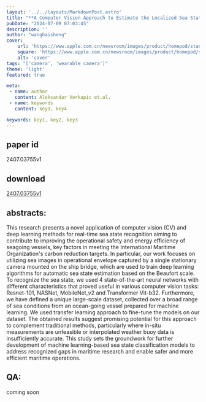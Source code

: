 ```yaml
---
layout: '../../layouts/MarkdownPost.astro'
title: "**A Computer Vision Approach to Estimate the Localized Sea State**"
pubDate: "2024-07-09 07:03:45"
description: ''
author: "wanghaisheng"
cover:
    url: 'https://www.apple.com.cn/newsroom/images/product/homepod/standard/Apple-HomePod-hero-230118_big.jpg.large_2x.jpg'
    square: 'https://www.apple.com.cn/newsroom/images/product/homepod/standard/Apple-HomePod-hero-230118_big.jpg.large_2x.jpg'
    alt: 'cover'
tags: "['camera', 'wearable camera']" 
theme: 'light'
featured: true

meta:
 - name: author
   content: Aleksandar Vorkapic et.al.
 - name: keywords
   content: key3, key4

keywords: key1, key2, key3
---
```


## paper id
2407.03755v1
## download
[2407.03755v1](http://arxiv.org/abs/2407.03755v1)
## abstracts:
This research presents a novel application of computer vision (CV) and deep learning methods for real-time sea state recognition aiming to contribute to improving the operational safety and energy efficiency of seagoing vessels, key factors in meeting the International Maritime Organization's carbon reduction targets. In particular, our work focuses on utilizing sea images in operational envelope captured by a single stationary camera mounted on the ship bridge, which are used to train deep learning algorithms for automatic sea state estimation based on the Beaufort scale. To recognize the sea state, we used 4 state-of-the-art neural networks with different characteristics that proved useful in various computer vision tasks: Resnet-101, NASNet, MobileNet_v2 and Transformer Vit-b32. Furthermore, we have defined a unique large-scale dataset, collected over a broad range of sea conditions from an ocean-going vessel prepared for machine learning. We used transfer learning approach to fine-tune the models on our dataset. The obtained results suggest promising potential for this approach to complement traditional methods, particularly where in-situ measurements are unfeasible or interpolated weather buoy data is insufficiently accurate. This study sets the groundwork for further development of machine learning-based sea state classification models to address recognized gaps in maritime research and enable safer and more efficient maritime operations.
## QA:
coming soon
